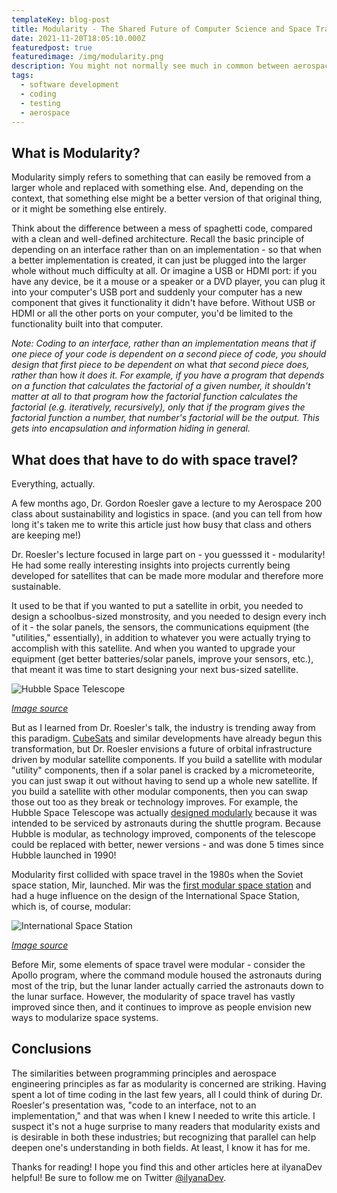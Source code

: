 ```yaml
---
templateKey: blog-post
title: Modularity - The Shared Future of Computer Science and Space Travel
date: 2021-11-20T18:05:10.000Z
featuredpost: true
featuredimage: /img/modularity.png
description: You might not normally see much in common between aerospace engineering and computer science. And in a lot of cases, you'd be right. But both these industries are and have been trending towards one common goal - modularity.
tags:
  - software development
  - coding
  - testing
  - aerospace
---
```


## What is Modularity?

Modularity simply refers to something that can easily be removed from a larger whole and replaced with something else. And, depending on the context, that something else might be a better version of that original thing, or it might be something else entirely.

Think about the difference between a mess of spaghetti code, compared with a clean and well-defined architecture. Recall the basic principle of depending on an interface rather than on an implementation - so that when a better implementation is created, it can just be plugged into the larger whole without much difficulty at all. Or imagine a USB or HDMI port: if you have any device, be it a mouse or a speaker or a DVD player, you can plug it into your computer's USB port and suddenly your computer has a new component that gives it functionality it didn't have before. Without USB or HDMI or all the other ports on your computer, you'd be limited to the functionality built into that computer.

*Note: Coding to an interface, rather than an implementation means that if one piece of your code is dependent on a second piece of code, you should design that first piece to be dependent on* what *that second piece does, rather than* how *it does it. For example, if you have a program that depends on a function that calculates the factorial of a given number, it shouldn't matter at all to that program how the factorial function calculates the factorial (e.g. iteratively, recursively), only that if the program gives the factorial function a number, that number's factorial will be the output. This gets into encapsulation and information hiding in general.* 

## What does that have to do with space travel?

Everything, actually.

A few months ago, Dr. Gordon Roesler gave a lecture to my Aerospace 200 class about sustainability and logistics in space. (and you can tell from how long it's taken me to write this article just how busy that class and others are keeping me!)

Dr. Roesler's lecture focused in large part on - you guesssed it - modularity! He had some really interesting insights into projects currently being developed for satellites that can be made more modular and therefore more sustainable.

It used to be that if you wanted to put a satellite in orbit, you needed to design a schoolbus-sized monstrosity, and you needed to design every inch of it - the solar panels, the sensors, the communications equipment (the "utilities," essentially), in addition to whatever you were actually trying to accomplish with this satellite. And when you wanted to upgrade your equipment (get better batteries/solar panels, improve your sensors, etc.), that meant it was time to start designing your next bus-sized satellite.

![Hubble Space Telescope](/img/hubble_service.jpg)

*[Image source](https://www.nasa.gov/content/about-the-hubble-story)*

But as I learned from Dr. Roesler's talk, the industry is trending away from this paradigm. [CubeSats](https://en.wikipedia.org/wiki/CubeSat) and similar developments have already begun this transformation, but Dr. Roesler envisions a future of orbital infrastructure driven by modular satellite components. If you build a satellite with modular "utility" components, then if a solar panel is cracked by a micrometeorite, you can just swap it out without having to send up a whole new satellite. If you build a satellite with other modular components, then you can swap those out too as they break or technology improves. For example, the Hubble Space Telescope was actually [designed modularly](https://www.nasa.gov/content/about-the-hubble-story) because it was intended to be serviced by astronauts during the shuttle program. Because Hubble is modular, as technology improved, components of the telescope could be replaced with better, newer versions - and was done 5 times since Hubble launched in 1990! 

Modularity first collided with space travel in the 1980s when the Soviet space station, Mir, launched. Mir was the [first modular space station](https://www.nasa.gov/feature/35-years-ago-launch-of-mir-space-station-s-first-module) and had a huge influence on the design of the International Space Station, which is, of course, modular:

![International Space Station](/img/iss.png)

*[Image source](https://www.nasa.gov/feature/facts-and-figures)*

Before Mir, some elements of space travel were modular - consider the Apollo program, where the command module housed the astronauts during most of the trip, but the lunar lander actually carried the astronauts down to the lunar surface. However, the modularity of space travel has vastly improved since then, and it continues to improve as people envision new ways to modularize space systems.

## Conclusions

The similarities between programming principles and aerospace engineering principles as far as modularity is concerned are striking. Having spent a lot of time coding in the last few years, all I could think of during Dr. Roesler's presentation was, "code to an interface, not to an implementation," and that was when I knew I needed to write this article. I suspect it's not a huge surprise to many readers that modularity exists and is desirable in both these industries; but recognizing that parallel can help deepen one's understanding in both fields. At least, I know it has for me. 

Thanks for reading! I hope you find this and other articles here at ilyanaDev helpful! Be sure to follow me on Twitter [@ilyanaDev](https://twitter.com/ilyanaDev).
